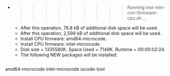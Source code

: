 * >>>>>>>>> Running inst-min-con-firmware-cpu.sh ...
  * After this operation, 76.8 kB of additional disk space will be used.
  * After this operation, 2,594 kB of additional disk space will be used.
  * Install CPU firmware: amd64-microcode.
  * Install CPU firmware: intel-microcode.
  * Disk size = 1335580K. Space Used = 7148K. Runtime = 00:00:02:24.
  * The following NEW packages will be installed:
  ```bash
amd64-microcode intel-microcode iucode-tool
  ```
